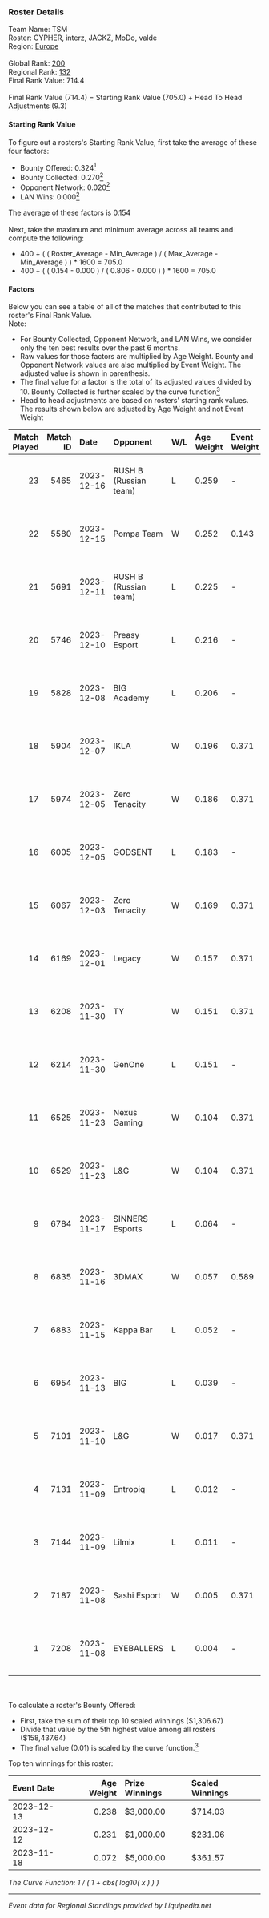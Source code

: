 ### Roster Details<br />
Team Name: TSM<br />
Roster: CYPHER, interz, JACKZ, MoDo, valde<br />
Region: [Europe]( ../standings_europe.md)<br />
<br />
Global Rank: [200](../standings_global.md)<br />
Regional Rank: [132]( ../standings_europe.md)<br />
Final Rank Value:  714.4<br />
<br />
Final Rank Value (714.4) = Starting Rank Value (705.0) + Head To Head Adjustments (9.3)<br />

#### Starting Rank Value<br />
To figure out a rosters's Starting Rank Value, first take the average of these four factors:<br />
- Bounty Offered: 0.324[<sup>1</sup>](#table2)
- Bounty Collected: 0.270[<sup>2</sup>](#table1)
- Opponent Network: 0.020[<sup>2</sup>](#table1)
- LAN Wins: 0.000[<sup>2</sup>](#table1)

The average of these factors is 0.154<br />
<br />
Next, take the maximum and minimum average across all teams and compute the following:<br />
- 400 + ( ( Roster_Average - Min_Average ) / ( Max_Average - Min_Average ) ) * 1600 = 705.0
- 400 + ( ( 0.154 - 0.000 ) / ( 0.806 - 0.000 ) ) * 1600 = 705.0


#### Factors<br />
Below you can see a table of all of the matches that contributed to this roster's Final Rank Value.<br />
Note:<br />

- For Bounty Collected, Opponent Network, and LAN Wins, we consider only the ten best results over the past 6 months.
- Raw values for those factors are multiplied by Age Weight. Bounty and Opponent Network values are also multiplied by Event Weight. The adjusted value is shown in parenthesis.
- The final value for a factor is the total of its adjusted values divided by 10. Bounty Collected is further scaled by the curve function[<sup>3</sup>](#curveFunction)
- Head to head adjustments are based on rosters' starting rank values. The results shown below are adjusted by Age Weight and not Event Weight
<span id="table1"></span><br />


| Match Played | Match ID | Date       | Opponent              | W/L | Age Weight | Event Weight | Bounty Collected | Opponent Network | LAN Wins  | H2H Adj. | Roster                             |
| -: | -: | :- | :- | :- | :- | :- | :- | :- | :- | -: | :- |
|           23 |     5465 | 2023-12-16 | RUSH B (Russian team) | L   | 0.259      | -            | -                | -                | -         |    -3.20 | CYPHER, interz, JACKZ, MoDo, valde |
|           22 |     5580 | 2023-12-15 | Pompa Team            | W   | 0.252      | 0.143        | 0.000 (0.000)    | 0.014 (0.000)    | 0 (0.000) |     1.98 | CYPHER, interz, JACKZ, MoDo, valde |
|           21 |     5691 | 2023-12-11 | RUSH B (Russian team) | L   | 0.225      | -            | -                | -                | -         |    -2.82 | CYPHER, interz, JACKZ, MoDo, valde |
|           20 |     5746 | 2023-12-10 | Preasy Esport         | L   | 0.216      | -            | -                | -                | -         |    -1.42 | CYPHER, interz, JACKZ, MoDo, valde |
|           19 |     5828 | 2023-12-08 | BIG Academy           | L   | 0.206      | -            | -                | -                | -         |    -2.25 | CYPHER, interz, JACKZ, MoDo, valde |
|           18 |     5904 | 2023-12-07 | IKLA                  | W   | 0.196      | 0.371        | 0.001 (0.000)    | 0.125 (0.009)    | 0 (0.000) |     2.83 | CYPHER, interz, JACKZ, MoDo, valde |
|           17 |     5974 | 2023-12-05 | Zero Tenacity         | W   | 0.186      | 0.371        | 0.095 (0.007)    | 1.000 (0.069)    | 0 (0.000) |     4.69 | CYPHER, interz, JACKZ, MoDo, valde |
|           16 |     6005 | 2023-12-05 | GODSENT               | L   | 0.183      | -            | -                | -                | -         |    -2.17 | CYPHER, interz, JACKZ, MoDo, valde |
|           15 |     6067 | 2023-12-03 | Zero Tenacity         | W   | 0.169      | 0.371        | 0.095 (0.006)    | 1.000 (0.063)    | 0 (0.000) |     4.31 | CYPHER, interz, JACKZ, MoDo, valde |
|           14 |     6169 | 2023-12-01 | Legacy                | W   | 0.157      | 0.371        | 0.061 (0.004)    | 0.262 (0.015)    | 0 (0.000) |     4.50 | CYPHER, interz, JACKZ, MoDo, valde |
|           13 |     6208 | 2023-11-30 | TY                    | W   | 0.151      | 0.371        | 0.011 (0.001)    | 0.055 (0.003)    | 0 (0.000) |     2.28 | CYPHER, interz, JACKZ, MoDo, valde |
|           12 |     6214 | 2023-11-30 | GenOne                | L   | 0.151      | -            | -                | -                | -         |    -2.91 | CYPHER, interz, JACKZ, MoDo, valde |
|           11 |     6525 | 2023-11-23 | Nexus Gaming          | W   | 0.104      | 0.371        | 0.031 (0.001)    | 0.772 (0.030)    | 0 (0.000) |     2.63 | CYPHER, interz, JACKZ, MoDo, valde |
|           10 |     6529 | 2023-11-23 | L&G                   | W   | 0.104      | 0.371        | 0.000 (0.000)    | 0.010 (0.000)    | 0 (0.000) |     0.76 | CYPHER, interz, JACKZ, MoDo, valde |
|            9 |     6784 | 2023-11-17 | SINNERS Esports       | L   | 0.064      | -            | -                | -                | -         |    -0.34 | CYPHER, interz, JACKZ, MoDo, valde |
|            8 |     6835 | 2023-11-16 | 3DMAX                 | W   | 0.057      | 0.589        | 0.062 (0.002)    | 0.393 (0.013)    | 0 (0.000) |     1.44 | CYPHER, interz, JACKZ, MoDo, valde |
|            7 |     6883 | 2023-11-15 | Kappa Bar             | L   | 0.052      | -            | -                | -                | -         |    -0.87 | CYPHER, interz, JACKZ, MoDo, valde |
|            6 |     6954 | 2023-11-13 | BIG                   | L   | 0.039      | -            | -                | -                | -         |    -0.02 | CYPHER, interz, JACKZ, MoDo, valde |
|            5 |     7101 | 2023-11-10 | L&G                   | W   | 0.017      | 0.371        | -                | 0.064 (0.000)    | 0 (0.000) |     0.16 | CYPHER, interz, JACKZ, MoDo, valde |
|            4 |     7131 | 2023-11-09 | Entropiq              | L   | 0.012      | -            | -                | -                | -         |    -0.14 | CYPHER, interz, JACKZ, MoDo, valde |
|            3 |     7144 | 2023-11-09 | Lilmix                | L   | 0.011      | -            | -                | -                | -         |    -0.17 | CYPHER, interz, JACKZ, MoDo, valde |
|            2 |     7187 | 2023-11-08 | Sashi Esport          | W   | 0.005      | 0.371        | 0.013 (0.000)    | -                | -         |     0.08 | CYPHER, interz, JACKZ, MoDo, valde |
|            1 |     7208 | 2023-11-08 | EYEBALLERS            | L   | 0.004      | -            | -                | -                | -         |    -0.02 | CYPHER, interz, JACKZ, MoDo, valde |

<br />
<span id="table2"></span><br />
To calculate a roster's Bounty Offered:<br />

- First, take the sum of their top 10 scaled winnings ($1,306.67)
- Divide that value by the 5th highest value among all rosters ($158,437.64)
- The final value (0.01) is scaled by the curve function.[<sup>3</sup>](#curveFunction)

Top ten winnings for this roster:<br />

| Event Date | Age Weight | Prize Winnings | Scaled Winnings |
| :- | -: | :- | :- |
| 2023-12-13 |      0.238 | $3,000.00      | $714.03         |
| 2023-12-12 |      0.231 | $1,000.00      | $231.06         |
| 2023-11-18 |      0.072 | $5,000.00      | $361.57         |


<span id="curveFunction"></span>_The Curve Function: 1 / ( 1 + abs( log10( x ) ) )_<br />

---
_Event data for Regional Standings provided by Liquipedia.net_<br />
